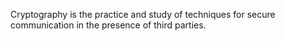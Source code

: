 Cryptography is the practice and study of techniques for secure communication in the presence of third parties.
